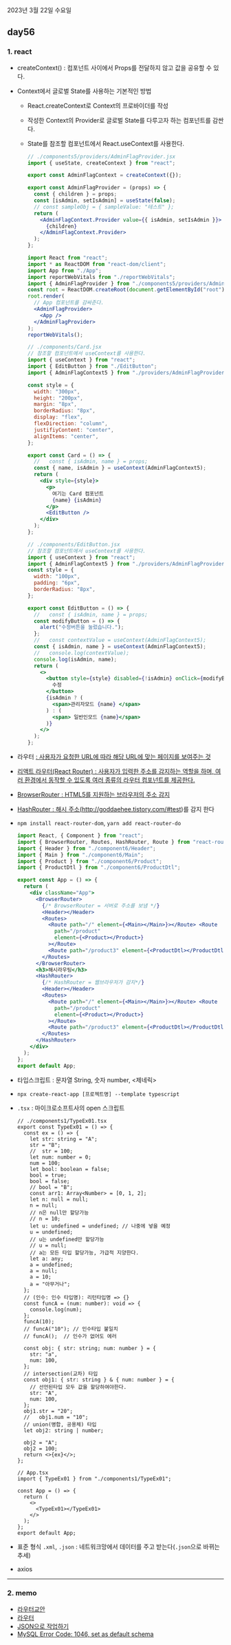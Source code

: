 2023년 3월 22일 수요일

## day56

### 1. react

- createContext() : 컴포넌트 사이에서 Props를 전달하지 않고 값을 공유할 수 있다.
- Context에서 글로벌 State를 사용하는 기본적인 방법

  - React.createContext로 Context의 프로바이더를 작성
  - 작성한 Context의 Provider로 글로벌 State를 다루고자 하는 컴포넌트를 감싼다.
  - State를 참조할 컴포넌트에서 React.useContext를 사용한다.

    ```jsx
    // ./components5/providers/AdminFlagProvider.jsx
    import { useState, createContext } from "react";

    export const AdminFlagContext = createContext({});

    export const AdminFlagProvider = (props) => {
      const { children } = props;
      const [isAdmin, setIsAdmin] = useState(false);
      // const sampleObj = { sampleValue: "테스트" };
      return (
        <AdminFlagContext.Provider value={{ isAdmin, setIsAdmin }}>
          {children}
        </AdminFlagContext.Provider>
      );
    };
    ```

    ```jsx
    import React from "react";
    import * as ReactDOM from "react-dom/client";
    import App from "./App";
    import reportWebVitals from "./reportWebVitals";
    import { AdminFlagProvider } from "./components5/providers/AdminFlagProvider";
    const root = ReactDOM.createRoot(document.getElementById("root"));
    root.render(
      // App 컴포넌트를 감싸준다.
      <AdminFlagProvider>
        <App />
      </AdminFlagProvider>
    );
    reportWebVitals();
    ```

    ```jsx
    // ./components/Card.jsx
    // 참조할 컴포넌트에서 useContext를 사용한다.
    import { useContext } from "react";
    import { EditButton } from "./EditButton";
    import { AdminFlagContext5 } from "./providers/AdminFlagProvider";

    const style = {
      width: "300px",
      height: "200px",
      margin: "8px",
      borderRadius: "8px",
      display: "flex",
      flexDirection: "column",
      justifiyContent: "center",
      alignItems: "center",
    };

    export const Card = () => {
      //   const { isAdmin, name } = props;
      const { name, isAdmin } = useContext(AdminFlagContext5);
      return (
        <div style={style}>
          <p>
            여기는 Card 컴포넌트
            {name} {isAdmin}
          </p>
          <EditButton />
        </div>
      );
    };
    ```

    ```jsx
    // ./components/EditButton.jsx
    // 참조할 컴포넌트에서 useContext를 사용한다.
    import { useContext } from "react";
    import { AdminFlagContext5 } from "./providers/AdminFlagProvider";
    const style = {
      width: "100px",
      padding: "6px",
      borderRadius: "8px",
    };

    export const EditButton = () => {
      //   const { isAdmin, name } = props;
      const modifyButton = () => {
        alert("수정버튼을 눌렀습니다.");
      };
      //   const contextValue = useContext(AdminFlagContext5);
      const { isAdmin, name } = useContext(AdminFlagContext5);
      //   console.log(contextValue);
      console.log(isAdmin, name);
      return (
        <>
          <button style={style} disabled={!isAdmin} onClick={modifyButton}>
            수정
          </button>
          {isAdmin ? (
            <span>관리자모드 {name} </span>
          ) : (
            <span> 일반인모드 {name}</span>
          )}
        </>
      );
    };
    ```

- 라우터 <a href = ""> : 사용자가 요청한 URL에 따라 해당 URL에 맞는 페이지를 보여주는 것
- 리액트 라우터(React Router) : 사용자가 입력한 주소를 감지하는 역할을 하며, 여러 환경에서 동작할 수 있도록 여러 종류의 라우터 컴포넌트를 제공한다.
- BrowserRouter : HTML5를 지원하는 브라우저의 주소 감지
- HashRouter : 해시 주소(http://goddaehee.tistory.com/#test)를 감지 한다
- `npm install react-router-dom`, `yarn add react-router-do`

  ```jsx
  import React, { Component } from "react";
  import { BrowserRouter, Routes, HashRouter, Route } from "react-router-dom";
  import { Header } from "./component6/Header";
  import { Main } from "./component6/Main";
  import { Product } from "./component6/Product";
  import { ProductDtl } from "./component6/ProductDtl";

  export const App = () => {
    return (
      <div className="App">
        <BrowserRouter>
          {/* BrowserRouter = 서버로 주소를 보냄 */}
          <Header></Header>
          <Routes>
            <Route path="/" element={<Main></Main>}></Route> <Route
              path="/product"
              element={<Product></Product>}
            ></Route>
            <Route path="/product3" element={<ProductDtl></ProductDtl>}></Route>
          </Routes>
        </BrowserRouter>
        <h3>해시라우팅</h3>
        <HashRouter>
          {/* HashRouter = 웹브라우저가 감지*/}
          <Header></Header>
          <Routes>
            <Route path="/" element={<Main></Main>}></Route> <Route
              path="/product"
              element={<Product></Product>}
            ></Route>
            <Route path="/product3" element={<ProductDtl></ProductDtl>}></Route>
          </Routes>
        </HashRouter>
      </div>
    );
  };
  export default App;
  ```

- 타입스크립트 : 문자열 String, 숫자 number, <제네릭>
- `npx create-react-app [프로젝트명] --template typescript`
- `.tsx` : 마이크로소프트사의 open 스크립트

  ```tsx
  // ./components1/TypeEx01.tsx
  export const TypeEx01 = () => {
    const ex = () => {
      let str: string = "A";
      str = "B";
      //  str = 100;
      let num: number = 0;
      num = 100;
      let bool: boolean = false;
      bool = true;
      bool = false;
      // bool = "B";
      const arr1: Array<Number> = [0, 1, 2];
      let n: null = null;
      n = null;
      // n은 null만 할당가능
      // n = 10;
      let u: undefined = undefined; // 나중에 넣을 예정
      u = undefined;
      // u는 undefined만 할당가능
      // u = null;
      // a는 모든 타입 할당가능, 가급적 지양한다.
      let a: any;
      a = undefined;
      a = null;
      a = 10;
      a = "아무거나";
    };
    // (인수: 인수 타입명): 리턴타입명 => {}
    const funcA = (num: number): void => {
      console.log(num);
    };
    funcA(10);
    // funcA("10"); // 인수타입 불일치
    // funcA();  // 인수가 없어도 에러

    const obj: { str: string; num: number } = {
      str: "a",
      num: 100,
    };
    // intersection(교차) 타입
    const obj1: { str: string } & { num: number } = {
      // 선언된타입 모두 값을 할당하여야한다.
      str: "A",
      num: 100,
    };
    obj1.str = "20";
    //   obj1.num = "10";
    // union(병합, 공용체) 타입
    let obj2: string | number;

    obj2 = "A";
    obj2 = 100;
    return <>{ex}</>;
  };
  ```

  ```tsx
  // App.tsx
  import { TypeEx01 } from "./components1/TypeEx01";

  const App = () => {
    return (
      <>
        <TypeEx01></TypeEx01>
      </>
    );
  };
  export default App;
  ```

- 표준 형식 `.xml`, `.json` : 네트워크망에서 데이터를 주고 받는다(`.json`으로 바뀌는 추세)
- axios

---

### 2. memo

- [라우터교안](https://cafe.naver.com/thisiscoding)
- [라우터](https://reactrouter.com/en/main/router-components/hash-router)
- [JSON으로 작업하기](https://developer.mozilla.org/ko/docs/Learn/JavaScript/Objects/JSON)
- [MySQL Error Code: 1046, set as default schema](https://m.blog.naver.com/PostView.naver?isHttpsRedirect=true&blogId=skybrend&logNo=90155188520)
